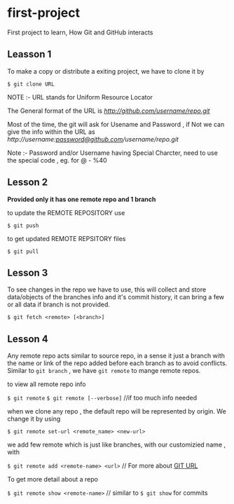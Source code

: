 # first-project
First project to learn, How Git and GitHub interacts

## Leasson 1

To make a copy or distribute a exiting project, we have to clone it by

`$ git clone URL`

NOTE :- URL stands for Uniform Resource Locator

The General format of the URL is *http://github.com/username/repo.git*

Most of the time, the git will ask for Usename and Password , if Not we can give
the info within the URL as
*http://username:password@github.com/username/repo.git*

Note :- Password and/or Username having Special Charcter, need to use the special code , eg. for @ - %40

## Lesson 2

**Provided only it has one remote repo and 1 branch**

to update the REMOTE REPOSITORY use

`$ git push`

to get updated REMOTE REPSITORY files

`$ git pull`

## Lesson 3

To see changes in the repo we have to use, this will collect and store data/objects of the branches info and
it's commit history, it can bring a few or all data if branch is not provided.

`$ git fetch <remote> [<branch>]`

## Lesson 4

Any remote repo acts similar to source repo, in a sense it just a branch with the name or link of the repo added
before each branch as to avoid conflicts. Similar to `git branch` , we have `git remote` to mange remote repos.

to view all remote repo info

`$ git remote` 
`$ git remote [--verbose]` //if too much info needed

when we clone any repo , the default repo will be represented by origin. We change it by using

`$ git remote set-url <remote_name> <new-url>`

we add few remote which is just like branches, with our customizied name , with

`$ git remote add <remote-name> <url>` // For more about [GIT URL](https://git-scm.com/docs/git-push#URLS)

To get more detail about a repo

`$ git remote show <remote-name>` // similar to `$ git show` for commits 

